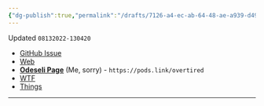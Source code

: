 ```yaml
---
{"dg-publish":true,"permalink":"/drafts/7126-a4-ec-ab-64-48-ae-a939-d494-b9-c7365-b/","dgHomeLink":true,"dgPassFrontmatter":false}
---
```


Updated `08132022-130420`

- [GitHub Issue](https://github.com/extratone/extratone/issues/506) 
- [Web](https://overtiredpod.com)
- [**Odeseli Page**](https://pods.link/overtired) (Me, sorry) - `https://pods.link/overtired`
- [WTF](https://davidblue.wtf/drafts/7126A4EC-AB64-48AE-A939-D494B9C7365B.html)
- [Things](things:///show?id=EBURsgRsJ86BuCLQ5bYCtx)

---

